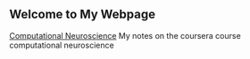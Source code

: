 ## Welcome to My Webpage

[Computational Neuroscience](https://sophiechenyang.github.io/neuroscience/) My notes on the coursera course computational neuroscience 
